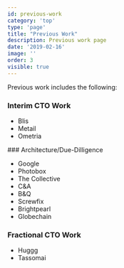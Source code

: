 ```yaml
---
id: previous-work
category: 'top'
type: 'page'
title: "Previous Work"
description: Previous work page
date: '2019-02-16'
image: ''
order: 3
visible: true
---
```


Previous work includes the following:

### Interim CTO Work

* Blis
* Metail
* Ometria

### Architecture/Due-Dilligence

* Google
* Photobox
* The Collective
* C&A
* B&Q
* Screwfix
* Brightpearl
* Globechain

### Fractional CTO Work

* Huggg
* Tassomai